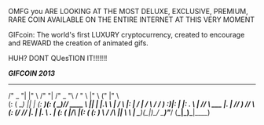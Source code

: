OMFG you ARE LOOKING AT THE MOST DELUXE, EXCLUSIVE, PREMIUM, RARE COIN
AVAILABLE ON THE ENTIRE INTERNET AT THIS VERY MOMENT

GIFcoin: The world's first LUXURY cryptocurrency,
created to encourage and REWARD the creation of animated gifs.

HUH? DONT QUesTION IT!!!!!!!

***GIFCOIN 2013***

  _______   __     _______   ______    ______    __    _____  ___   
 /" _   "| |" \   /"     "| /" _  "\  /    " \  |" \  (\"   \|"  \  
(: ( \___) ||  | (: ______)(: ( \___)// ____  \ ||  | |.\\   \    | 
 \/ \      |:  |  \/    |   \/ \    /  /    ) :)|:  | |: \.   \\  | 
 //  \ ___ |.  |  // ___)   //  \ _(: (____/ // |.  | |.  \    \. | 
(:   _(  _|/\  |\(:  (     (:   _) \\        /  /\  |\|    \    \ | 
 \_______)(__\_|_)\__/      \_______)\"_____/  (__\_|_)\___|\____\) 

